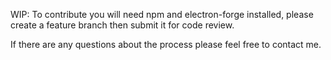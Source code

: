 WIP: To contribute you will need npm and electron-forge installed, please create a feature branch then submit it for code review.

If there are any questions about the process please feel free to contact me.
